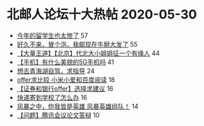 # 北邮人论坛十大热帖 2020-05-30

- [今年的留学生也太惨了](https://bbs.byr.cn/article/GoAbroad/370469) 57
- [好久不来，冒个泡，我邮现在牛掰大发了](https://bbs.byr.cn/article/Picture/3257601) 55
- [【大量王道】【北京】代北大小姐姐征一个有缘人](https://bbs.byr.cn/article/Friends/1961518) 44
- [【手机】有什么美貌的5G手机吗](https://bbs.byr.cn/article/DigiLife/314222) 41
- [想去青海湖自驾，求指导](https://bbs.byr.cn/article/Travel/144152) 24
- [offer求比较 小米小爱和百度阅读](https://bbs.byr.cn/article/WorkLife/1146059) 18
- [【证券和银行offer】选择求建议](https://bbs.byr.cn/article/Job/2090208) 16
- [快递寄到学校了怎么办](https://bbs.byr.cn/article/Talking/6198917) 16
- [风暴之中，你我皆是英雄 风暴英雄组队！](https://bbs.byr.cn/article/OnlineGame/49197) 14
- [【问题】腾讯会议论文答辩](https://bbs.byr.cn/article/Paper/40817) 10


